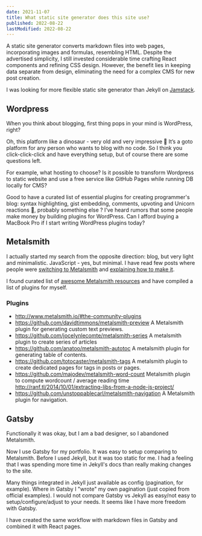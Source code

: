 ```yaml
---
date: 2021-11-07
title: What static site generator does this site use?
published: 2022-08-22
lastModified: 2022-08-22
---
```


A static site generator converts markdown files into web pages, incorporating images and formulas, resembling HTML. Despite the advertised simplicity, I still invested considerable time crafting React components and refining CSS design. However, the benefit lies in keeping data separate from design, eliminating the need for a complex CMS for new post creation.

I was looking for more flexible static site generator than Jekyll on [Jamstack](https://jamstack.org/generators/). 


## Wordpress

When you think about blogging, first thing pops in your mind is WordPress, right? 

Oh, this platform like a dinosaur - very old and very impressive 🦕 It’s a goto platform for any person who wants to blog with no code. So I think you click-click-click and have everything setup, but of course there are some questions left.

For example, what hosting to choose? Is it possible to transform Wordpress to static website and use a free service like GitHub Pages while running DB locally for CMS?

Good to have a curated list of essential plugins for creating programmer's blog: syntax highlighting, gist embedding, comments, upvoting and Unicorn reactions 🦄,  probably something else ? I’ve heard rumors that some people make money by building plugins for WordPress. Can I afford buying a MacBook Pro if I start writing WordPress plugins today?


## Metalsmith

I actually started my search from the opposite direction: blog, but very light and minimalistic. JavaScript - yes, but minimal. I have read few posts where people were [switching to Metalsmith](https://keetology.com/blog/rebuilding-keetology) and [explaining how to make it](http://blakeembrey.com/articles/2014/09/building-a-blog-with-metalsmith/).

I found curated list of [awesome Metalsmith resources](https://github.com/metalsmith/awesome-metalsmith/blob/master/README.md) and have compiled a list of plugins for myself.

### Plugins

- http://www.metalsmith.io/#the-community-plugins
- https://github.com/davidtimmons/metalsmith-preview A Metalsmith plugin for generating custom text previews.
- https://github.com/jocelynlecomte/metalsmith-series A metalsmith plugin to create series of articles
- https://github.com/anatoo/metalsmith-autotoc A metalsmith plugin for generating table of contents.
- https://github.com/totocaster/metalsmith-tags A metalsmith plugin to create dedicated pages for tags in posts or pages.
- https://github.com/majodev/metalsmith-word-count Metalsmith plugin to compute wordcount / average reading time http://ranf.tl/2014/10/01/extracting-libs-from-a-node-js-project/
- https://github.com/unstoppablecarl/metalsmith-navigation A Metalsmith plugin for navigation.


## Gatsby

Functionally it was okay, but I am a bad designer, so I abandoned Metalsmith. 

Now I use Gatsby for my portfolio. It was easy to setup comparing to Metalsmith. Before I used Jekyll, but it was too static for me. I had a feeling that I was spending more time in Jekyll's docs than really making changes to the site. 

Many things integrated in Jekyll just available as config (pagination, for example). Where in Gatsby I "wrote" my own pagination (just copied from official examples). I would not compare Gatsby vs Jekyll as easy/not easy to setup/configure/adjust to your needs. It seems like I have more freedom with Gatsby. 

I have created the same workflow with markdown files in Gatsby and combined it with React pages.
